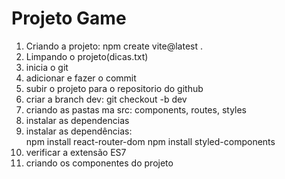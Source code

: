 # Projeto Game
1) Criando a projeto: npm create vite@latest .
2) Limpando o projeto(dicas.txt)
3) inicia o git
4) adicionar e fazer o commit
5) subir o projeto para o repositorio do github
6) criar a branch dev: git checkout -b dev
7) criando as pastas ma src: components, routes, styles 
8) instalar as dependencias
9) instalar as dependências:  
npm install react-router-dom
npm install styled-components
10) verificar a extensão ES7
11) criando os componentes do projeto
    